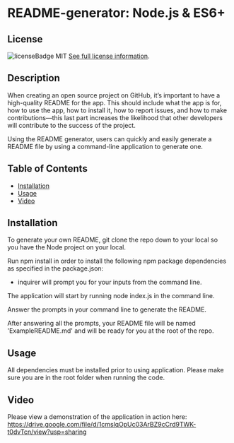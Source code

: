 # README-generator: Node.js & ES6+

## License
  ![licenseBadge](https://img.shields.io/badge/License-MIT-blue.svg)
  MIT
  [See full license information](https://opensource.org/licenses/MIT).

## Description

When creating an open source project on GitHub, it’s important to have a high-quality README for the app. This should include what the app is for, how to use the app, how to install it, how to report issues, and how to make contributions—this last part increases the likelihood that other developers will contribute to the success of the project.

Using the README generator, users can quickly and easily generate a README file by using a command-line application to generate one.

## Table of Contents

- [Installation](#installation)
- [Usage](#usage)
- [Video](#video)

## Installation

To generate your own README, git clone the repo down to your local so you have the Node project on your local.

Run npm install in order to install the following npm package dependencies as specified in the package.json:

- inquirer will prompt you for your inputs from the command line.

The application will start by running node index.js in the command line.

Answer the prompts in your command line to generate the README.

After answering all the prompts, your README file will be named 'ExampleREADME.md' and will be ready for you at the root of the repo.

## Usage

All dependencies must be installed prior to using application. Please make sure you are in the root folder when running the code.

## Video

Please view a demonstration of the application in action here: https://drive.google.com/file/d/1cmslqOpUc03ArBZ9cCrd9TWK-t0dvTcn/view?usp=sharing

